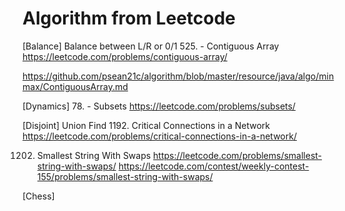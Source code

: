 # Algorithm from Leetcode


[Balance] Balance between L/R or 0/1
525. - Contiguous Array
https://leetcode.com/problems/contiguous-array/

https://github.com/psean21c/algorithm/blob/master/resource/java/algo/minmax/ContiguousArray.md

[Dynamics]
78. - Subsets
https://leetcode.com/problems/subsets/

[Disjoint] Union Find
1192. Critical Connections in a Network
https://leetcode.com/problems/critical-connections-in-a-network/

1202. Smallest String With Swaps
https://leetcode.com/problems/smallest-string-with-swaps/
https://leetcode.com/contest/weekly-contest-155/problems/smallest-string-with-swaps/

[Chess]
